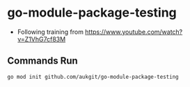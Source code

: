 # go-module-package-testing
 
 - Following training from https://www.youtube.com/watch?v=Z1VhG7cf83M

## Commands Run

```batch
go mod init github.com/aukgit/go-module-package-testing

```